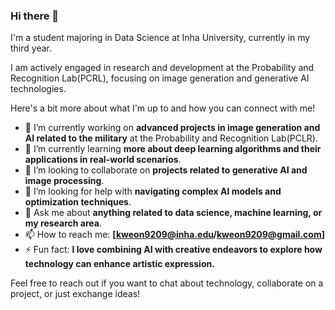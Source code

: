 ### Hi there 👋

<!--
**GitSummin/GitSummin** is a ✨ _special_ ✨ repository because its `README.md` (this file) appears on your GitHub profile.
-->

I'm a student majoring in Data Science at Inha University, currently in my third year. 

I am actively engaged in research and development at the Probability and Recognition Lab(PCRL), focusing on image generation and generative AI technologies. 

Here's a bit more about what I'm up to and how you can connect with me!

- 🔭 I’m currently working on **advanced projects in image generation and AI related to the military** at the Probability and Recognition Lab(PCLR).
- 🌱 I’m currently learning **more about deep learning algorithms and their applications in real-world scenarios**.
- 👯 I’m looking to collaborate on **projects related to generative AI and image processing**.
- 🤔 I’m looking for help with **navigating complex AI models and optimization techniques**.
- 💬 Ask me about **anything related to data science, machine learning, or my research area**.
- 📫 How to reach me: **[kweon9209@inha.edu/kweon9209@gmail.com]**
- ⚡ Fun fact: **I love combining AI with creative endeavors to explore how technology can enhance artistic expression.**

Feel free to reach out if you want to chat about technology, collaborate on a project, or just exchange ideas!

